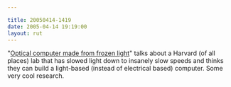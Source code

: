 ```yaml
---

title: 20050414-1419
date: 2005-04-14 19:19:00
layout: rut
---
```


<p> "<a href="http://www.physorg.com/news3679.html">Optical computer
made from frozen light</a>" talks about a Harvard (of all places)
lab that has slowed light down to insanely slow speeds and thinks
they can build a light-based (instead of electrical based) computer.
Some very cool research.</p>

